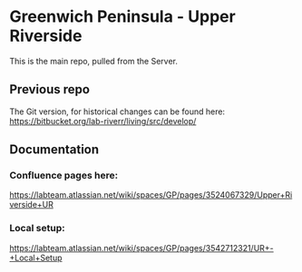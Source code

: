 # Greenwich Peninsula - Upper Riverside 
This is the main repo, pulled from the Server.

## Previous repo
The Git version, for historical changes can be found here: 
https://bitbucket.org/lab-riverr/living/src/develop/

## Documentation

### Confluence pages here:
https://labteam.atlassian.net/wiki/spaces/GP/pages/3524067329/Upper+Riverside+UR

### Local setup:
https://labteam.atlassian.net/wiki/spaces/GP/pages/3542712321/UR+-+Local+Setup
